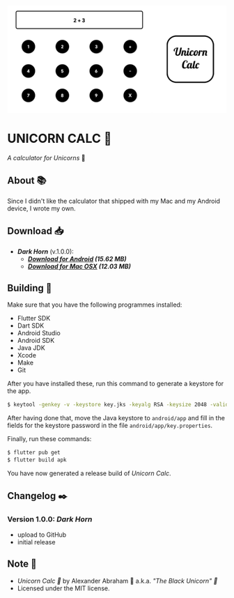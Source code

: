 <p align="center">
 <img src="https://github.com/iamtheblackunicorn/UnicornCalc/raw/main/assets/images/banner.png"/>
</p>

# UNICORN CALC :unicorn:

*A calculator for Unicorns* :unicorn:

## About :books:

Since I didn't like the calculator that shipped with my Mac and my Android device, I wrote my own.

## Download :inbox_tray:

- ***Dark Horn*** (v.1.0.0):
  - ***[Download for Android](https://github.com/iamtheblackunicorn/UnicornCalc/releases/download/v.1.0.0/UnicornCalc-v1.0.0-DarkHorn-Release.apk) (15.62 MB)***
  - ***[Download for Mac OSX](https://github.com/iamtheblackunicorn/UnicornCalc/releases/download/v.1.0.0/UnicornCalc-v1.0.0-DarkHorn-Release.app.zip) (12.03 MB)***

## Building :hammer:

Make sure that you have the following programmes installed:

- Flutter SDK
- Dart SDK
- Android Studio
- Android SDK
- Java JDK
- Xcode
- Make
- Git

After you have installed these, run this command to generate a keystore for the app.

```bash
$ keytool -genkey -v -keystore key.jks -keyalg RSA -keysize 2048 -validity 10000 -alias key
```

After having done that, move the Java keystore to `android/app` and fill in the fields for the keystore password in the file `android/app/key.properties`.

Finally, run these commands:

```bash
$ flutter pub get
$ flutter build apk
```

You have now generated a release build of *Unicorn Calc*.


## Changelog :black_nib:

### Version 1.0.0: ***Dark Horn***

- upload to GitHub
- initial release

## Note :scroll:

- *Unicorn Calc :unicorn:* by Alexander Abraham :black_heart: a.k.a. *"The Black Unicorn" :unicorn:*
- Licensed under the MIT license.
